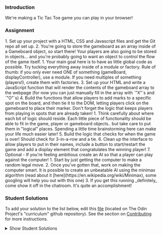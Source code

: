 ### Introduction
We're making a Tic Tac Toe game you can play in your browser!

### Assignment

<div class="lesson-content__panel" markdown="1">
1. Set up your project with a HTML, CSS and Javascript files and get the Git repo all set up.
2. You're going to store the gameboard as an array inside of a Gameboard object, so start there!  Your players are also going to be stored in objects... and you're probably going to want an object to control the flow of the game itself.
   1. Your main goal here is to have as little global code as possible.  Try tucking everything away inside of a module or factory.  Rule of thumb: if you only ever need ONE of something (gameBoard, displayController), use a module.  If you need multiples of something (players!), create them with factories.
3. Set up your HTML and write a JavaScript function that will render the contents of the gameboard array to the webpage (for now you can just manually fill in the array with `"X"`s and `"O"`s)
4. Build the functions that allow players to add marks to a specific spot on the board, and then tie it to the DOM, letting players click on the gameboard to place their marker. Don't forget the logic that keeps players from playing in spots that are already taken!
   1. Think carefully about where each bit of logic should reside. Each little piece of functionality should be able to fit in the game, player or gameboard objects.. but take care to put them in "logical" places.  Spending a little time brainstorming here can make your life much easier later!
5. Build the logic that checks for when the game is over!  Should check for 3-in-a-row and a tie.
6. Clean up the interface to allow players to put in their names, include a button to start/restart the game and add a display element that congratulates the winning player!
7. Optional - If you're feeling ambitious create an AI so that a player can play against the computer!
   1. Start by just getting the computer to make a random legal move.
   2. Once you've gotten that, work on making the computer smart.  It is possible to create an unbeatable AI using the minimax algorithm (read about it [here](https://en.wikipedia.org/wiki/Minimax), some googling will help you out with this one)
   3. If you get this running _definitely_ come show it off in the chatroom.  It's quite an accomplishment!
</div>

### Student Solutions
To add your solution to the list below, edit this [file](https://github.com/TheOdinProject/curriculum/blob/master/javascript/organizing-js/tic-tac-toe-project.md) (located on The Odin Project's "curriculum" github repository). See the section on [Contributing](http://github.com/TheOdinProject/curriculum/blob/master/contributing.md) for more instructions.

<details markdown="block">
  <summary> Show Student Solutions </summary>

- Add your solution below this line!
- [Disco-Trooper's solution (with Minimax)](https://github.com/disco-trooper/tic-tac-toe) - [View in Browser](http://disco-trooper.github.io/tic-tac-toe/)
- [Braxton's solution](https://github.com/braxtonlemmon/tic-tac-toe-js) - [View in Browser](https://braxtonlemmon.github.io/tic-tac-toe-js/)
- [Alex's solution](https://github.com/AlexDorrington/Tic-Tac-Toe) - [View in Browser](https://alexdorrington.github.io/Tic-Tac-Toe/)
- [Kris Tobiasson's solution (with Minimax)](https://github.com/highpockets/tic-tac-toe) - [View in Browser](https://highpockets.github.io/tic-tac-toe/)
- [todoroff's solution (with Minimax)](https://github.com/todoroff/tic-tac-toe) - [View in Browser](https://todoroff.github.io/tic-tac-toe/)
- [Julio's solution](https://github.com/julio22b/tic-tac-toe) - [View in Browser](https://julio22b.github.io/tic-tac-toe/)
- [Saad Tarhi's Solution (AI: Alpha-Beta Pruning (Improved Mini-Max) & Great UI/UX design)](https://github.com/tarhi-saad/tic-tac-toe) - [Play in Browser](https://tarhi-saad.github.io/tic-tac-toe/)
- [Luky's Solution](https://github.com/lcyne/tic-tac-toe) - [View in Browser](https://lcyne.github.io/tic-tac-toe/)
- [Anmol's Solution](https://github.com/6point022/tic-tac-toe) - [View in Browser](https://6point022.github.io/tic-tac-toe/)
- [Andrew M's Solution](https://github.com/a6macleod/js_tictactoe) - [View in Browser](https://a6macleod.github.io/js_tictactoe/)
- [Leticia's solution](https://github.com/gradiva/odin-fullstack-javascript/tree/master/02-JavaScript/01-Organizing_JavaScript_Code/02-Factory_Functions_and_Module_Pattern/tic-tac-toe) - [View in Browser](https://hidden-castle-05197.herokuapp.com/)
- [Esteban's Solution](https://github.com/estebanmoroy/tic-tac-toe) - [View in Browser](https://estebanmoroy.github.io/tic-tac-toe/)
- [Igorashs's Solution](https://github.com/igorashs/tic-tac-toe) - [View in Browser](https://igorashs.github.io/tic-tac-toe/)
- [Jacavena's Solution](https://github.com/Jacavena/tic-tac-toe) - [View in Browser](https://jacavena.github.io/tic-tac-toe/)
- [Bollinca's Solution](https://github.com/bollinca/tic-tac-toe) - [View in Browser](https://bollinca.github.io/tic-tac-toe/)
- [JB's Solution](https://github.com/ugSh7hbY/tictactoe) - [View in Browser](https://ugsh7hby.github.io/tictactoe/)
- [Vedat Aydin's Solution](https://github.com/mvedataydin/tic-tac-toe) - [View in Browser](https://mvedataydin.github.io/tic-tac-toe/)
- [Kai's Solution](https://github.com/KaiVandivier/tic-tac-toe-js) - [View in Browser](https://kaivandivier.github.io/tic-tac-toe-js/)
- [Joey Van Lierop's Solution](https://github.com/joeyvanlierop/tic-tac-toe) - [View in Browser](https://joeyvanlierop.github.io/tic-tac-toe/)
- [Evan's Solution](https://github.com/evan-kapantais/tic-tac-toe) - [View in Browser](https://evan-kapantais.github.io/tic-tac-toe/)
- [Eljoey's Solution](https://github.com/eljoey/Tic-Tac-Toe) - [View in Browser](https://eljoey.github.io/Tic-Tac-Toe/)
- [Vollantre's solution](https://github.com/vollantre/tic_tac_toeJS) - [View in Browser](https://vollantre.github.io/tic_tac_toeJS/)
- [Henry Kirya's solution](https://github.com/harrika/tictac) - [View in Browser](https://harrika.github.io/tictac/)
- [Bojo's solution](https://github.com/BojoZahariev/TicTacToe) - [View in Browser](https://bojozahariev.github.io/TicTacToe/)
- [Daniel Ryu's solution](https://github.com/dryu99/tic-tac-toe) - [View in Browser](https://dryu99.github.io/tic-tac-toe/)
- [ARaut9's solution](https://github.com/ARaut9/Tic-Tac-Toe) - [View in Browser](https://araut9.github.io/Tic-Tac-Toe/)
- [Jason McKee's solution](https://github.com/jttmckee/odin-tic-tac-toe) - [View in Browser](https://jttmckee.github.io/odin-tic-tac-toe/)
- [Simon Tharby's solution](https://github.com/jinjagit/ticTacToe) - [View in browser](https://jinjagit.github.io/ticTacToe/)
- [Ricala's Solution](https://github.com/Ricala/tic-tac-toe) - [View in Browser](https://ricala.github.io/tic-tac-toe/)
- [Djo1e's Solution](https://github.com/Djo1e/tic-tac-toe) - [View in Browser](https://djo1e.github.io/tic-tac-toe/)
- [balowulf's Solution](https://github.com/balowulf/ticTacToe) - [View in Browser](https://balowulf.github.io/ticTacToe/)
- [Aggy's Solution](https://github.com/atarsa/tic-tac-toe-js) - [View in Browser](https://atarsa.github.io/tic-tac-toe-js/)
- [Hammad Ahmed's Solution](https://github.com/shammadahmed/tic-tac-toe) - [View in Browser](https://shammadahmed.github.io/tic-tac-toe/)
- [Chris MacSwan's Solution](https://github.com/cmacswan07/tic_tac_toe) - [View in Browser](https://cmacswan07.github.io/tic_tac_toe/)
- [Max Garber's Solution](https://github.com/bubblebooy/Odin-Javascript) - [View in Browser](https://bubblebooy.github.io/Odin-Javascript/ticTacToe.html)
- [Nate Dimock's Solution](https://github.com/Flakari/tic-tac-toe) - [View in Browser](https://flakari.github.io/tic-tac-toe/)
- [scarey18's solution (with unbeatable ai)](https://github.com/scarey18/unbeatable-tic-tac-toe) - [View in Browser](https://scarey18.github.io/unbeatable-tic-tac-toe/)
- [Javier Machin's solution](https://github.com/Javier-Machin/js-tic-tac-toe) - [View in browser](https://javier-machin.github.io/js-tic-tac-toe/)
- [Qin's solution](https://github.com/hyathynth/TicTacToe) - [View in browser](https://hyathynth.github.io/TicTacToe/)
- [leosoaivan's solution](https://github.com/leosoaivan/js-tictactoe) - [View in browser](http://leosoaivan.com/js-tictactoe)
- [nmac's solution (with minimax)](https://github.com/nmacawile/js-tic-tac-toe) - [Game](https://htmlpreview.github.io/?https://github.com/nmacawile/js-tic-tac-toe/blob/master/index.html)
- [Johan Morin's Solution](https://github.com/MorrisMalone/tic-tac-toe) - [View in Browser](https://morrismalone.github.io/tic-tac-toe/)
- [brxck's solution](https://github.com/brxck/tic-tac-toe-js) - [View in Browser](http://brockmcelroy.com/tic-tac-toe-js/)
- [theghall's solution](https://github.com/theghall/odin-tic-tac-toe) - [View in Browser](https://theghall.github.io/odin-tic-tac-toe/)
- [Andrew's Solution](https://github.com/andrewr224/Tic-Tac-Toe-JS) - [View in Browser](https://andrewr224.github.io/Tic-Tac-Toe-JS/)
- [mindovermiles262's Solution](https://github.com/mindovermiles262/tictactoejs) - [View in Browser](https://mindovermiles262.github.io/tictactoejs/)
- [Jonathan Yiv's solution](https://github.com/JonathanYiv/web-tic-tac-toe) - [View in browser](https://jonathanyiv.github.io/web-tic-tac-toe/)
- [Rob Hitt's solution](https://github.com/robhitt/tic-tac-toe-js) - [View in browser](https://robhitt.github.io/tic-tac-toe-js/)
- [walnutdust's solution](https://github.com/walnutdust/tic-tac-toe) - [View in browser](https://walnutdust.github.io/tic-tac-toe/)
- [Jmoore30's solution](https://github.com/jmooree30/JS-Tic-Tac-Toe) - [View in browser](https://jmooree30.github.io/JS-Tic-Tac-Toe/)
- [Ezequiel Espinoza's solution](https://github.com/ezeaspie/tictactoe) - [View in browser](https://ezeaspie.github.io/tictactoe/index.html)
- [codyloyd's solution](https://github.com/codyloyd/plainJS-tic-tac-toe) - [View in browser](http://codyloyd.com/plainJS-tic-tac-toe/)
- [Rémy's solution](https://codepen.io/beumsk/pen/ZevLbx) - [View in browser](https://codepen.io/beumsk/full/ZevLbx)
- [Nick's solution](https://sinclairnick.github.io/tictactoe/) - [View in browser](https://sinclairnick.github.io/tictactoe/)
- [Caner Sezgin's solution](https://github.com/casedo/Tic-Tac-Toe) - [View in browser](http://bit.ly/ticTacToe)
- [Katineto's solution](https://github.com/Katineto/tic-tac-toe) - [View in browser](https://katineto.github.io/tic-tac-toe/)
- [sampsonmao's solution](https://github.com/sampsonmao/tic-tac-toe) - [View in browser](https://sampsonmao.github.io/tic-tac-toe/)
- [Uy Bình's solution](https://github.com/uybinh/tic_tac_toe_web) - [View in browser](https://uybinh.github.io/tic_tac_toe_web/)
- [Punnadittr's solution](https://github.com/punnadittr/js_tictactoe) - [View in browser](https://punnadittr.github.io/js_tictactoe/)
- [Heyalvaro's solution](https://github.com/heyalvaro/tictactoe.js) - [View in browser](http://heyalvaro.com/tictactoe.js)
- [Francisco Carlos's solution](https://github.com/fcarlosdev/the_odin_project/tree/master/js_tic_tac_toe) - [View in browser](http://htmlpreview.github.io/?https://github.com/fcarlosdev/the_odin_project/blob/master/js_tic_tac_toe/index.html)
- [Alexfuro's Solution](https://github.com/alexfuro/odin_tic_tac_toe) - [View in Browser](https://alfuro-tic-tac-toe.netlify.com/)
- [aznafro's Solution](https://github.com/aznafro/tictactoe) - [View in Browser](https://aznafro.github.io/tictactoe/)
- [Areeba's Solution](https://github.com/AREEBAISHTIAQ/tic-tac-toe-js) - [View in browser](https://areebaishtiaq.github.io/tic-tac-toe-js/)
- [Taylor J's Solution](https://github.com/taylorjohannsen/tictactoe) - [View in browser](https://taylorjohannsen.github.io/tictactoe/)
- [Halkim44's game (PvP and P vs unbeatable CPU)](https://github.com/halkim44/tic-tac-toe-TOP) - [play Tic-Tac-Toe](https://halkim44.github.io/tic-tac-toe-TOP/)
- [Valentino Valenti's solution (p1 vs p2 - minimax)](https://github.com/1ba1/tic-tac-toe) - [Play it in browser](https://1ba1.github.io/tic-tac-toe/)
- [Ubaid Manzoor Wani](https://github.com/Ubaid-Manzoor/Tic-Tac-To) - [View in Browser](https://ubaid-manzoor.github.io/Tic-Tac-To/)
- [JamCry's Solution](https://github.com/jamcry/js-tictactoe) - [View in Browser](https://jamcry.github.io/js-tictactoe/)
- [Maxime's Solution](https://github.com/Maxime-Beaufils/JS-TicTacToe-PvsAI) - [View in Browser](https://maxime-beaufils.github.io/JS-TicTacToe-PvsAI/)
- [Ousmane's solution](https://kitague.github.io/Tic-Tac-Toe-Game/) - [View in Browser](https://kitague.github.io/Tic-Tac-Toe-Game/) 
- [Gene Mecija's Solution](https://github.com/genemecija/Tic-Tac-Toe) - [View in Browser](https://genemecija.github.io/Tic-Tac-Toe/) 
- [Javier Arias's Solution](https://github.com/jfariasf/TOP-tictactoe) - [View in Browser](https://jfariasf.github.io/TOP-tictactoe/) 
- [Ryan Floyd's Solution](https://github.com/MrRyanFloyd/tictactoe) - [View in Browser](https://mrryanfloyd.github.io/tictactoe/)
- [JoshAubrey's Solution](https://github.com/JoshAubrey/tic-tac-toe) - [View in Browser](https://joshaubrey.github.io/tic-tac-toe/) 
- [Harry Coburn's Solution](https://github.com/mattibun/odin-tic-tac-toe) - [View in Browser](https://mattibun.github.io/odin-tic-tac-toe)
- [Martink-rsa's Solution](https://github.com/martink-rsa/tic_tac_toe/) - [View in Browser](https://martink-rsa.github.io/tic_tac_toe/)
- [Joe Lee's Solution](https://github.com/joedravarol/tic_tac_toe) - [View in Browser](https://joedravarol.github.io/tic_tac_toe/)
- [Brendaneus' Solution](https://theodinprojects.live/courses/javascript/projects/tic-tac-toe-(javascript))
- [Andrécio's Solution](https://github.com/andreciobezerra/tic-tac-toe) - [View in Browser](https://andreciobezerra.github.io/tic-tac-toe/)
- [Emil Dimitrov's Solution](https://github.com/edmtrv/tictactoe-js) - [View in Browser](https://edmtrv.github.io/tictactoe-js/)
- [Vorelli's Solution](https://github.com/Vorelli/Tic-Tac-Toe) - [View in Browser](https://vorelli.github.io/Tic-Tac-Toe/)
- [Jkraf002's Solution](https://github.com/jkraf002/tic-tac-toe) - [View in Browser](https://jkraf002.github.io/tic-tac-toe/)
</details>
